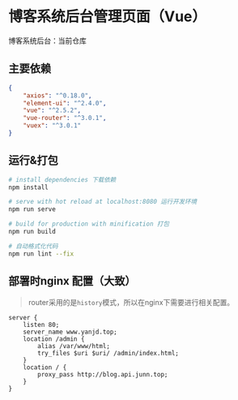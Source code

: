 # 博客系统后台管理页面（Vue）

博客系统后台：当前仓库

## 主要依赖

``` json
{
    "axios": "^0.18.0",
    "element-ui": "^2.4.0",
    "vue": "^2.5.2",
    "vue-router": "^3.0.1",
    "vuex": "^3.0.1"
}
```

## 运行&打包

``` bash
# install dependencies 下载依赖
npm install

# serve with hot reload at localhost:8080 运行开发环境
npm run serve

# build for production with minification 打包
npm run build

# 自动格式化代码
npm run lint --fix

```
## 部署时nginx 配置（大致）

> router采用的是`history`模式，所以在nginx下需要进行相关配置。

``` nginx
server {
    listen 80;
    server_name www.yanjd.top;
    location /admin {
        alias /var/www/html;
        try_files $uri $uri/ /admin/index.html;
    }
    location / {
        proxy_pass http://blog.api.junn.top;
    }
}
```
